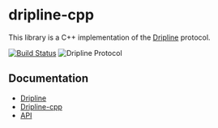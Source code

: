 # dripline-cpp

This library is a C++ implementation of the [Dripline](http://driplineorg.github.io) protocol. 

[![Build Status](https://travis-ci.com/driplineorg/dripline-cpp.svg?branch=master)](https://travis-ci.com/driplineorg/dripline-cpp)
![Dripline Protocol](https://img.shields.io/endpoint?color=blue&url=https%3A%2F%2Fraw.githubusercontent.com%2Fdriplineorg%2Fdripline-cpp%2Fmaster%2Fdripline_shield.json)

## Documentation

* [Dripline](http://driplineorg.github.io)
* [Dripline-cpp](http://driplineorg.github.io/dripline-cpp)
* [API](http://driplineorg.github.io/dripline-cpp/_static/index.html)
